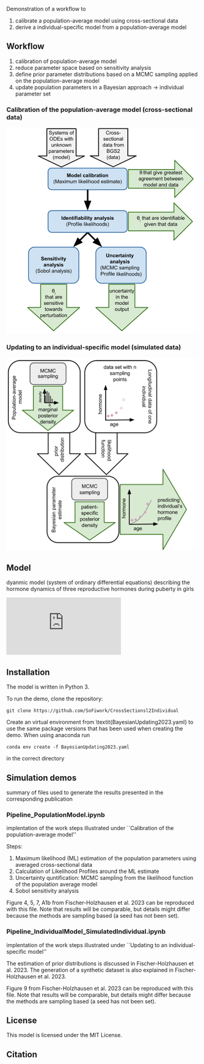 Demonstration of a workflow to

1. calibrate a population-average model using cross-sectional data
2. derive a individual-specific model from a population-average model

## Workflow
1. calibration of population-average model
2. reduce parameter space based on sensitivity analysis
3. define prior parameter distributions based on a MCMC sampling applied on the population-average model
4. update population parameters in a Bayesian approach -> individual parameter set 

### Calibration of the population-average model (cross-sectional data)

![Alt text](https://github.com/SoFiwork/CrossSectional2individual/blob/main/Workflow.svg)

### Updating to an individual-specific model (simulated data)

![Alt text](https://github.com/SoFiwork/CrossSectional2individual/blob/main/BayesianWorkflow.svg)

## Model 

dyanmic model (system of ordinary differential equations) describing the hormone dynamics of three reproductive hormones during puberty in girls

![Alt text](https://github.com/SoFiwork/CrossSectional2individual/blob/main/PubertyFlow.pdf)

## Installation
The model is written in Python 3. 

To run the demo, clone the repository:

```
git clone https://github.com/SoFiwork/CrossSectionsl2Individual
```

Create an virtual environment from \textit{BayesianUpdating2023.yaml} to use the same package versions that has been used when creating the demo. 
When using anaconda run 

```
conda env create -f BayesianUpdating2023.yaml
```

in the correct directory 

## Simulation demos 

summary of files used to generate the results presented in the corresponding publication 

### Pipeline_PopulationModel.ipynb

implentation of the work steps illustrated under ``Calibration of the population-average model''

Steps: 
1. Maximum likelihood (ML) estimation of the population parameters using averaged cross-sectional data 
2. Calculation of Likelihood Profiles around the ML estimate
3. Uncertainty quntification: MCMC sampling from the likelihood function of the population average model 
4. Sobol sensitivity analysis

Figure 4, 5, 7, A1b from Fischer-Holzhausen et al. 2023 can be reproduced with this file. 
Note that results will be comparable, but details might differ because the methods are sampling based (a seed has not been set). 

### Pipeline_IndividualModel_SimulatedIndividual.ipynb 

implentation of the work steps illustrated under ``Updating to an individual-specific model''

The estimation of prior distributions is discussed in Fischer-Holzhausen et al. 2023. 
The generation of a synthetic dataset is also explained in Fischer-Holzhausen et al. 2023. 

Figure 9 from Fischer-Holzhausen et al. 2023 can be reproduced with this file. 
Note that results will be comparable, but details might differ because the methods are sampling based (a seed has not been set). 

## License
This model is licensed under the MIT License.

## Citation

